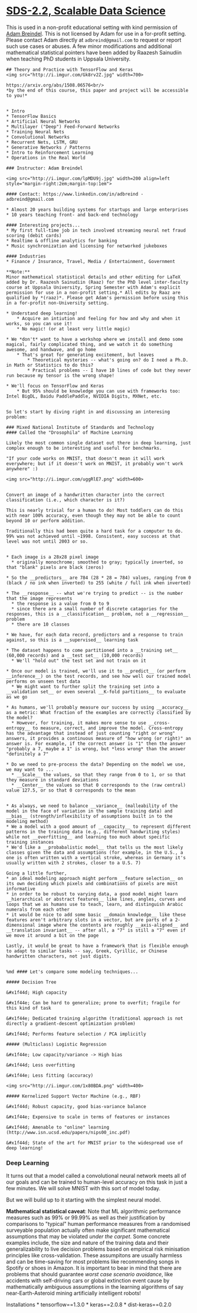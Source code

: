 [SDS-2.2, Scalable Data Science](https://lamastex.github.io/scalable-data-science/sds/2/2/)
===========================================================================================

This is used in a non-profit educational setting with kind permission of [Adam Breindel](https://www.linkedin.com/in/adbreind). This is not licensed by Adam for use in a for-profit setting. Please contact Adam directly at `adbreind@gmail.com` to request or report such use cases or abuses. A few minor modifications and additional mathematical statistical pointers have been added by Raazesh Sainudiin when teaching PhD students in Uppsala University.

    ## Theory and Practice with TensorFlow and Keras
    <img src="http://i.imgur.com/Gk8rv2Z.jpg" width=700>

    https://arxiv.org/abs/1508.06576<br/>
    *by the end of this course, this paper and project will be accessible to you!*


    * Intro
    * TensorFlow Basics
    * Artificial Neural Networks
    * Multilayer ("Deep") Feed-Forward Networks
    * Training Neural Nets
    * Convolutional Networks
    * Recurrent Nets, LSTM, GRU
    * Generative Networks / Patterns
    * Intro to Reinforcement Learning
    * Operations in the Real World

    ### Instructor: Adam Breindel

    <img src="http://i.imgur.com/lpMDU9j.jpg" width=200 align=left style="margin-right:2em;margin-top:1em">

    #### Contact: https://www.linkedin.com/in/adbreind - adbreind@gmail.com

    * Almost 20 years building systems for startups and large enterprises
    * 10 years teaching front- and back-end technology

    #### Interesting projects...
    * My first full-time job in tech involved streaming neural net fraud scoring (debit cards)
    * Realtime & offline analytics for banking
    * Music synchronization and licensing for networked jukeboxes

    #### Industries
    * Finance / Insurance, Travel, Media / Entertainment, Government

    **Note:**
    Minor mathematical statistical details and other editing for LaTeX added by Dr. Raazesh Sainudiin (Raaz) for the PhD level inter-faculty course at Uppsala University, Spring Semester with Adam's explicit permission for use in a non-profit setting.* All edits by Raaz are qualified by *(raaz)*. Please get Adam's permission before using this in a for-profit non-University setting.

    * Understand deep learning!
        * Acquire an intiution and feeling for how and why and when it works, so you can use it!
        * No magic! (or at least very little magic)
        
    * We *don't* want to have a workshop where we install and demo some magical, fairly complicated thing, and we watch it do something awesome, and handwave, and go home
        * That's great for generating excitement, but leaves
            * Theoretical mysteries -- what's going on? do I need a Ph.D. in Math or Statistics to do this?
            * Practical problems -- I have 10 lines of code but they never run because my tensor is the wrong shape!
            
    * We'll focus on TensorFlow and Keras 
        * But 95% should be knowledge you can use with frameworks too: Intel BigDL, Baidu PaddlePaddle, NVIDIA Digits, MXNet, etc.


    So let's start by diving right in and discussing an interesing problem:

    ### Mixed National Institute of Standards and Technology
    #### Called the "Drosophila" of Machine Learning

    Likely the most common single dataset out there in deep learning, just complex enough to be interesting and useful for benchmarks. 

    "If your code works on MNIST, that doesn't mean it will work everywhere; but if it doesn't work on MNIST, it probably won't work anywhere" :)

    <img src="http://i.imgur.com/uggRlE7.png" width=600>


    Convert an image of a handwritten character into the correct classification (i.e., which character is it?)

    This is nearly trivial for a human to do! Most toddlers can do this with near 100% accuracy, even though they may not be able to count beyond 10 or perform addition.

    Traditionally this had been quite a hard task for a computer to do. 99% was not achieved until ~1998. Consistent, easy success at that level was not until 2003 or so.


    * Each image is a 28x28 pixel image
      * originally monochrome; smoothed to gray; typically inverted, so that "blank" pixels are black (zeros)
      
    * So the __predictors__ are 784 (28 * 28 = 784) values, ranging from 0 (black / no ink when inverted) to 255 (white / full ink when inverted)

    * The __response__ -- what we're trying to predict -- is the number that the image represents
      * the response is a value from 0 to 9
      * since there are a small number of discrete catagories for the responses, this is a __classification__ problem, not a __regression__ problem
      * there are 10 classes
      
    * We have, for each data record, predictors and a response to train against, so this is a __supervised__ learning task

    * The dataset happens to come partitioned into a __training set__ (60,000 records) and a __test set__ (10,000 records)
      * We'll "hold out" the test set and not train on it
      
    * Once our model is trained, we'll use it to __predict__ (or perform __inference__) on the test records, and see how well our trained model performs on unseen test data
      * We might want to further split the training set into a __validation set__ or even several __K-fold partitions__ to evaluate as we go

    * As humans, we'll probably measure our success by using __accuracy__ as a metric: What fraction of the examples are correctly classified by the model?
      * However, for training, it makes more sense to use __cross-entropy__ to measure, correct, and improve the model. Cross-entropy has the advantage that instead of just counting "right or wrong" answers, it provides a continuous measure of "how wrong (or right)" an answer is. For example, if the correct answer is "1" then the answer "probably a 7, maybe a 1" is wrong, but *less wrong* than the answer "definitely a 7"

    * Do we need to pre-process the data? Depending on the model we use, we may want to ...
      * __Scale__ the values, so that they range from 0 to 1, or so that they measure in standard deviations
      * __Center__ the values so that 0 corresponds to the (raw central) value 127.5, or so that 0 corresponds to the mean


    * As always, we need to balance __variance__ (malleability of the model in the face of variation in the sample training data) and __bias__ (strength/inflexibility of assumptions built in to the modeling method)
    * We a model with a good amount of __capacity__ to represent different patterns in the training data (e.g., different handwriting styles) while not __overfitting__ and learning too much about specific training instances
    * We'd like a __probabalistic model__ that tells us the most likely classes given the data and assumptions (for example, in the U.S., a one is often written with a vertical stroke, whereas in Germany it's usually written with 2 strokes, closer to a U.S. 7)

    Going a little further,
    * an ideal modeling approach might perform __feature selection__ on its own deciding which pixels and combinations of pixels are most informative
    * in order to be robust to varying data, a good model might learn __hierarchical or abstract features__ like lines, angles, curves and loops that we as humans use to teach, learn, and distinguish Arabic numerals from each other
    * it would be nice to add some basic __domain knowledge__ like these features aren't arbitrary slots in a vector, but are parts of a 2-dimensional image where the contents are roughly __axis-aligned__ and __translation invariant__ -- after all, a "7" is still a "7" even if we move it around a bit on the page

    Lastly, it would be great to have a framework that is flexible enough to adapt to similar tasks -- say, Greek, Cyrillic, or Chinese handwritten characters, not just digits.


    %md #### Let's compare some modeling techniques...

    ##### Decision Tree

    &#x1f44d; High capacity

    &#x1f44e; Can be hard to generalize; prone to overfit; fragile for this kind of task

    &#x1f44e; Dedicated training algorithm (traditional approach is not directly a gradient-descent optimization problem)

    &#x1f44d; Performs feature selection / PCA implicitly

    ##### (Multiclass) Logistic Regression

    &#x1f44e; Low capacity/variance -> High bias

    &#x1f44d; Less overfitting

    &#x1f44e; Less fitting (accuracy)

    <img src="http://i.imgur.com/1x80BDA.png" width=400>

    ##### Kernelized Support Vector Machine (e.g., RBF)

    &#x1f44d; Robust capacity, good bias-variance balance

    &#x1f44e; Expensive to scale in terms of features or instances

    &#x1f44d; Amenable to "online" learning (http://www.isn.ucsd.edu/papers/nips00_inc.pdf)

    &#x1f44d; State of the art for MNIST prior to the widespread use of deep learning!

### Deep Learning

It turns out that a model called a convolutional neural network meets all of our goals and can be trained to human-level accuracy on this task in just a few minutes. We will solve MNIST with this sort of model today.

But we will build up to it starting with the simplest neural model.

**Mathematical statistical caveat**: Note that ML algorithmic performance measures such as 99% or 99.99% as well as their justification by comparisons to "typical" human performance measures from a randomised surveyable population actually often make significant mathematical assumptions that may be violated *under the carpet*. Some concrete examples include, the size and nature of the training data and their generalizability to live decision problems based on empirical risk minisation principles like cross-validation. These assumpitons are usually harmless and can be time-saving for most problems like recommending songs in Spotify or shoes in Amazon. It is important to bear in mind that there are problems that should guarantee *worst case scenario avoidance*, like accidents with self-driving cars or global extinction event cause by mathematically ambiguous assumptions in the learning algorithms of say near-Earth-Asteroid mining artificially intelligent robots!

Installations \* tensorflow==1.3.0 \* keras==2.0.8 \* dist-keras==0.2.0